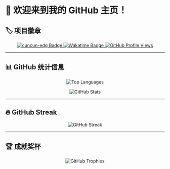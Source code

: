 # 👋 欢迎来到我的 GitHub 主页！

## 🏷️ 项目徽章

<p align="center">
  <a href="https://github.com/cuncun-edg" target="_blank">
    <img src="https://img.shields.io/badge/cuncun-edg-%231677ff?style=flat" alt="cuncun-edg Badge" />
  </a>
  <a href="https://wakatime.com/@018e0793-354b-42d4-8c6d-8dba8d71ab4f" target="_blank">
    <img src="https://wakatime.com/badge/user/018e0793-354b-42d4-8c6d-8dba8d71ab4f.svg" alt="Wakatime Badge" />
  </a>
  <a href="https://komarev.com/ghpvc/?username=cuncun-edg&abbreviated=true" target="_blank">
    <img src="https://komarev.com/ghpvc/?username=cuncun-edg&abbreviated=true" alt="GitHub Profile Views" />
  </a>
</p>

---

## 📊 GitHub 统计信息

<p align="center">
  <img src="https://github-readme-stats.vercel.app/api/top-langs/?username=cuncun-edg&locale=en&line_height=33&theme=radical&langs_count=5&layout=compact" alt="Top Languages" />
</p>

<p align="center">
  <img src="https://github-readme-stats.vercel.app/api?username=cuncun-edg&locale=en&line_height=33&show_icons=true&theme=radical&rank_icon=github" alt="GitHub Stats" />
</p>

---

## 🔥 GitHub Streak

<p align="center">
  <picture>
    <source media="(prefers-color-scheme: dark)" srcset="https://github-readme-streak-stats.herokuapp.com/?user=cuncun-edg&theme=dark&hide_border=true" />
    <source media="(prefers-color-scheme: light)" srcset="https://github-readme-streak-stats.herokuapp.com/?user=cuncun-edg&theme=light&hide_border=true" />
    <img src="https://github-readme-streak-stats.herokuapp.com/?user=cuncun-edg&theme=default&hide_border=true" alt="GitHub Streak" />
  </picture>
</p>

---

## 🏆 成就奖杯

<p align="center">
  <img src="https://github-profile-trophy.vercel.app/?username=cuncun-edg&theme=gruvbox&row=1&column=5&no-frame=true&no-bg=true" alt="GitHub Trophies" />
</p>
